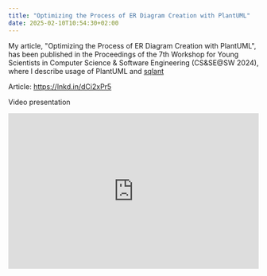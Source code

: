 ```yaml
---
title: "Optimizing the Process of ER Diagram Creation with PlantUML"
date: 2025-02-10T10:54:30+02:00
---
```


My article, "Optimizing the Process of ER Diagram Creation with PlantUML", has been published in the Proceedings of the 7th Workshop for Young Scientists in Computer Science & Software Engineering (CS&SE@SW 2024), where I describe usage of PlantUML and [sqlant](https://github.com/kurotych/sqlant)

Article: https://lnkd.in/dCi2xPr5


Video presentation
<div style="position: relative; padding-bottom: 56.25%; padding-top: 30px; height: 0; overflow: hidden;">
  <iframe src="http://www.youtube.com/embed/y1LlT5Z3RYQ?start=3346"
  style="position: absolute; top: 0; left: 0; width: 100%; height: 100%;" allowfullscreen frameborder="0" title="YouTube Video"></iframe>
</div>
